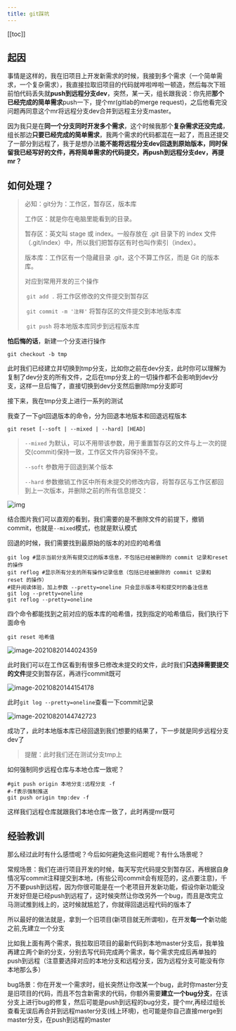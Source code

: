 ```yaml
---
title: git踩坑
---
```

[[toc]]

## 起因

事情是这样的，我在旧项目上开发新需求的时候，我接到多个需求（一个简单需求，一个复杂需求），我直接拉取旧项目的代码就哗啦哗啦一顿造，然后每次下班前怕代码丢失就**push到远程分支dev**，突然，某一天，组长跟我说：你先把**那个已经完成的简单需求**push一下，提个mr(gitlab的merge request)，之后他看完没问题再同意这个mr将远程分支dev合并到远程主分支master。

因为我只是在**同一个分支同时开发多个需求**，这个时候我那个**复杂需求还没完成**，组长那边**只要已经完成的简单需求**，我两个需求的代码都混在一起了，而且还提交了一部分到远程了，我于是想办法**能不能将远程分支dev回退到原始版本，同时保留我已经写好的文件，再将简单需求的代码提交，再push到远程分支dev，再提mr？**

## 如何处理？

> 必知：git分为：工作区，暂存区，版本库
>
> 工作区：就是你在电脑里能看到的目录。
>
> 暂存区：英文叫 stage 或 index。一般存放在 .git 目录下的 index 文件（.git/index）中，所以我们把暂存区有时也叫作索引（index）。
>
> 版本库：工作区有一个隐藏目录 .git，这个不算工作区，而是 Git 的版本库。
>
> 对应到常用开发的三个操作
>
> ​	`git add .` 将工作区修改的文件提交到暂存区
>
> ​	`git commit -m '注释'` 将暂存区的文件提交到本地版本库
>
> ​	`git push` 将本地版本库同步到远程版本库

**怕后悔的话**，新建一个分支进行操作

```shell
git checkout -b tmp
```

此时我们已经建立并切换到tmp分支，比如你之前在dev分支，此时你可以理解为复制了dev分支的所有文件，之后在tmp分支上的一切操作都不会影响到dev分支，这样一旦后悔了，直接切换到dev分支然后删除tmp分支即可

接下来，我在tmp分支上进行一系列的测试

我查了一下git回退版本的命令，分为回退本地版本和回退远程版本

```shell
git reset [--soft | --mixed | --hard] [HEAD]
```

> `--mixed` 为默认，可以不用带该参数，用于重置暂存区的文件与上一次的提交(commit)保持一致，工作区文件内容保持不变。
>
> `--soft` 参数用于回退到某个版本
>
> `--hard` 参数撤销工作区中所有未提交的修改内容，将暂存区与工作区都回到上一次版本，并删除之前的所有信息提交：

![img](/images/webp)

结合图片我们可以直观的看到，我们需要的是不删除文件的前提下，撤销commit，也就是`--mixed`模式，也就是默认模式

回退的时候，我们需要找到最原始的版本的对应的哈希值

```shell
git log #显示当前分支所有提交过的版本信息，不包括已经被删除的 commit 记录和reset的操作
git reflog #显示所有分支的所有操作记录信息（包括已经被删除的 commit 记录和 reset 的操作）
#提升阅读体验，加上参数 --pretty=oneline 只会显示版本号和提交时的备注信息
git log --pretty=oneline
git reflog --pretty=oneline
```

四个命令都能找到之前对应的版本库的哈希值，找到指定的哈希值后，我们执行下面命令

```shell
git reset 哈希值
```

![image-20210820144024359](/images/image-20210820144024359.png)

此时我们可以在工作区看到有很多已修改未提交的文件，此时我们**只选择需要提交的文件**提交到暂存区，再进行commit既可

![image-20210820144154178](/images/image-20210820144154178.png)

此时`git log --pretty=oneline`查看一下commit记录

![image-20210820144742723](/images/image-20210820144742723.png)

成功了，此时本地版本库已经回退到我们想要的结果了，下一步就是同步远程分支dev了

> 提醒：此时我们还在测试分支tmp上

如何强制同步远程仓库与本地仓库一致呢？

```shell
#git push origin 本地分支:远程分支 -f
#-f表示强制推送
git push origin tmp:dev -f
```

这样我们远程仓库就跟我们本地仓库一致了，此时再提mr既可

## 经验教训

那么经过此时有什么感悟呢？今后如何避免这些问题呢？有什么场景呢？

常规场景：我们在进行项目开发的时候，每天写完代码提交到暂存区，再根据自身情况写commit注释提交到本地，(有些公司commit会有规范的，这点要注意)，千万不要push到远程，因为你很可能是在一个老项目开发新功能，假设你新功能没开发好但是已经push到远程了，这时候突然让你改另外一个bug，而且是改完立马测试推到线上的，这时候就尴尬了，你就得回退远程代码的版本了

所以最好的做法就是，拿到一个旧项目(新项目就无所谓啦)，在开发**每一个**新功能之前,先建立一个分支

比如我上面有两个需求，我拉取旧项目的最新代码到本地master分支后，我单独再建立两个新的分支，分别去写代码完成两个需求，每个需求完成后再单独的push到远程（注意要选择对应的本地分支和远程分支，因为远程分支可能没有你本地那么多）

bug场景：你在开发一个需求时，组长突然让你改某一个bug，此时你master分支是旧项目的代码，而且不包含新需求的代码，你额外需要**建立一个bug分支**，在该分支上进行bug的修复，然后可能是push到远程的bug分支，提个mr,再经过组长查看无误后再合并到远程master分支(线上环境)，也可能是你自己直接merge到master分支，在push到远程的master

